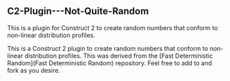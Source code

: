 ## C2-Plugin---Not-Quite-Random

This is a plugin for Construct 2 to create random numbers that conform to non-linear distribution profiles.    

This is a Construct 2 plugin to create random numbers that conform to non-linear distribution profiles.  This was derived from the [Fast Deterministic Random](Fast Deterministic Random) repository. Feel free to add to and fork as you desire.
